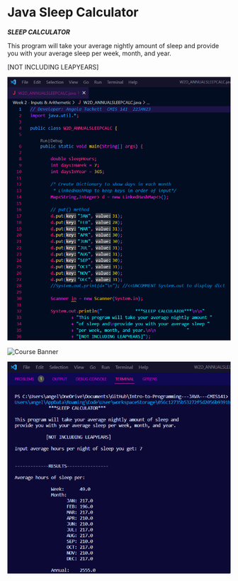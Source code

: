 # Java Sleep Calculator

***SLEEP CALCULATOR***

This program will take your average nightly amount of sleep and provide you with your average sleep per week, month, and year.

[NOT INCLUDING LEAPYEARS]

![Course Banner](https://github.com/angelatackett/Intro-to-Programming---JAVA---CMIS141/blob/main/Week%202%20-%20Inputs%20&%20Arithemetic/W2Discussion%20-%20Sleep%20Calculator%20-%201.png?raw=true)

![Course Banner]([https://github.com/angelatackett/Intro-to-Programming---JAVA---CMIS141/blob/main/Week%202%20-%20Inputs%20&%20Arithemetic/W2Discussion%20-%20Sleep%20Calculator%20-%202.png?raw=true](https://github.com/angelatackett/Intro-to-Programming---JAVA---CMIS141/blob/main/Week%202%20-%20Inputs%20&%20Arithemetic/W2Discussion%20-%20Sleep%20Calculator%20-%202.png?raw=true))

![Course Banner](https://github.com/angelatackett/Intro-to-Programming---JAVA---CMIS141/blob/main/Week%202%20-%20Inputs%20&%20Arithemetic/W2Discussion%20-%20Sleep%20Calculator%20-%203.png?raw=true)
